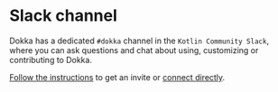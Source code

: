 # Slack channel

Dokka has a dedicated `#dokka` channel in the `Kotlin Community Slack`, where you can ask questions and chat 
about using, customizing or contributing to Dokka. 

[Follow the instructions](https://kotl.in/slack)
to get an invite or [connect directly](https://kotlinlang.slack.com). 
